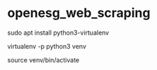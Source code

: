 # openesg_web_scraping

sudo apt install python3-virtualenv

virtualenv -p python3 venv

source venv/bin/activate

